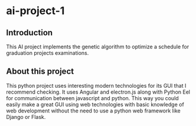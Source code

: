 # ai-project-1
## Introduction
This AI project implements the genetic algorithm to optimize a schedule for graduation projects examinations.
## About this project
This python project uses interesting modern technologies for its GUI that I recommend checking. It uses Angular and electron.js along with Python Eel for communication between javascript and python. This way you could easily make a great GUI using web technologies with basic knowledge of web development without the need to use a python web framework like Django or Flask. 
